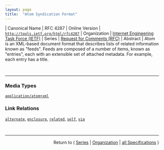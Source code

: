 ```yaml
---
layout: page
title:  "Atom Syndication Format"
---
```


| Canonical Name | RFC 4287
| Online Version | [`http://tools.ietf.org/html/rfc4287`](http://tools.ietf.org/html/rfc4287)
| Organization | [Internet Engineering Task Force (IETF)](..  "List of specification series by this organization")
| Series | [Request for Comments (RFC)](.  "List of specifications in this series")
| Abstract | Atom is an XML-based document format that describes lists of related information known as "feeds". Feeds are composed of a number of items, known as "entries", each with an extensible set of attached metadata. For example, each entry has a title.

<br/>
<hr/>

### Media Types

[`application/atom+xml`](/concepts/media-type/application/atom+xml "This specification describes two kinds of Atom Documents: Atom Feed Documents and Atom Entry Documents. Both kinds of Atom Documents are specified in terms of the XML Information Set, serialized as XML 1.0 and identified with the &#34;application/atom+xml&#34; media type. Atom Documents MUST be well-formed XML.")

### Link Relations

[`alternate`](/concepts/link-relation/alternate "The value &#34;alternate&#34; signifies that the IRI in the value of the href attribute identifies an alternate version of the resource described by the containing element."), [`enclosure`](/concepts/link-relation/enclosure "The value &#34;enclosure&#34; signifies that the IRI in the value of the href attribute identifies a related resource that is potentially large in size and might require special handling. For atom:link elements with rel=&#34;enclosure&#34;, the length attribute SHOULD be provided."), [`related`](/concepts/link-relation/related "The value &#34;related&#34; signifies that the IRI in the value of the href attribute identifies a resource related to the resource described by the containing element. For example, the feed for a site that discusses the performance of the search engine at &#34;http://search.example.com&#34; might contain, as a child of atom:feed: <link rel=&#34;related&#34; href=&#34;http://search.example.com/&#34;/> An identical link might appear as a child of any atom:entry whose content contains a discussion of that same search engine."), [`self`](/concepts/link-relation/self "The value &#34;self&#34; signifies that the IRI in the value of the href attribute identifies a resource equivalent to the containing element."), [`via`](/concepts/link-relation/via "The value &#34;via&#34; signifies that the IRI in the value of the href attribute identifies a resource that is the source of the information provided in the containing element.")



<br/>
<hr/>

<p style="text-align: right">Return to ( <a href="./">Series</a> | <a href="../">Organization</a> | <a href="../../">all Specifications</a> )</p>